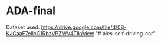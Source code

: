 # ADA-final

Dataset used:
https://drive.google.com/file/d/0B-KJCaaF7elleG1RbzVPZWV4Tlk/view
"# aies-self-driving-car" 
